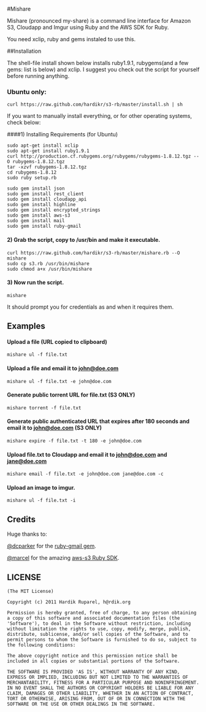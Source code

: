 #Mishare

Mishare (pronounced my-share) is a command line interface for Amazon S3, Cloudapp and Imgur using Ruby and the AWS SDK for Ruby.

You need xclip, ruby and gems instaled to use this. 

##Installation

The shell-file install shown below installs ruby1.9.1, rubygems(and a few gems: list is below) and xclip. I suggest you check out the script for yourself before running anything.

### Ubuntu only:
    
    curl https://raw.github.com/hardikr/s3-rb/master/install.sh | sh

If you want to manually install everything, or for other operating systems, check below:

####1) Installing Requirements (for Ubuntu)

    sudo apt-get install xclip
    sudo apt-get install ruby1.9.1
    curl http://production.cf.rubygems.org/rubygems/rubygems-1.8.12.tgz --O rubygems-1.8.12.tgz
    tar -xzvf rubygems-1.8.12.tgz
    cd rubygems-1.8.12
    sudo ruby setup.rb
    
    sudo gem install json
    sudo gem install rest_client
    sudo gem install cloudapp_api
    sudo gem install highline
    sudo gem install encrypted_strings
    sudo gem install aws-s3
    sudo gem install mail
    sudo gem install ruby-gmail
    
#### 2) Grab the script, copy to /usr/bin and make it executable.

    curl https://raw.github.com/hardikr/s3-rb/master/mishare.rb --O mishare
    sudo cp s3.rb /usr/bin/mishare
    sudo chmod a+x /usr/bin/mishare

#### 3) Now run the script.
    
    mishare

It should prompt you for credentials as and when it requires them.

## Examples

#### Upload a file (URL copied to clipboard)
    mishare ul -f file.txt
    
#### Upload a file and email it to john@doe.com
    mishare ul -f file.txt -e john@doe.com

#### Generate public torrent URL for file.txt (S3 ONLY)
    mishare torrent -f file.txt

#### Generate public authenticated URL that expires after 180 seconds and email it to john@doe.com (S3 ONLY)
    mishare expire -f file.txt -t 180 -e john@doe.com

#### Upload file.txt to Cloudapp and email it to john@doe.com and jane@doe.com
    mishare email -f file.txt -e john@doe.com jane@doe.com -c

#### Upload an image to imgur.

    mishare ul -f file.txt -i


## Credits

Huge thanks to:

[@dcparker](https://github.com/dcparker) for the [ruby-gmail gem](https://github.com/dcparker/ruby-gmail).

[@marcel](https://github.com/marcel) for the amazing [aws-s3 Ruby SDK](http://amazon.rubyforge.org/).

## LICENSE

    (The MIT License)
    
    Copyright (c) 2011 Hardik Ruparel, h@rdik.org
    
    Permission is hereby granted, free of charge, to any person obtaining
    a copy of this software and associated documentation files (the
    'Software'), to deal in the Software without restriction, including
    without limitation the rights to use, copy, modify, merge, publish,
    distribute, sublicense, and/or sell copies of the Software, and to
    permit persons to whom the Software is furnished to do so, subject to
    the following conditions:
    
    The above copyright notice and this permission notice shall be
    included in all copies or substantial portions of the Software.
    
    THE SOFTWARE IS PROVIDED 'AS IS', WITHOUT WARRANTY OF ANY KIND,
    EXPRESS OR IMPLIED, INCLUDING BUT NOT LIMITED TO THE WARRANTIES OF
    MERCHANTABILITY, FITNESS FOR A PARTICULAR PURPOSE AND NONINFRINGEMENT.
    IN NO EVENT SHALL THE AUTHORS OR COPYRIGHT HOLDERS BE LIABLE FOR ANY
    CLAIM, DAMAGES OR OTHER LIABILITY, WHETHER IN AN ACTION OF CONTRACT,
    TORT OR OTHERWISE, ARISING FROM, OUT OF OR IN CONNECTION WITH THE
    SOFTWARE OR THE USE OR OTHER DEALINGS IN THE SOFTWARE.
